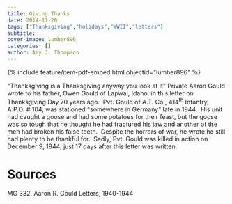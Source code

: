 ```yaml
---
title: Giving Thanks
date: 2014-11-26
tags: ["Thanksgiving","holidays","WWII","letters"]
subtitle: 
cover-image: lumber896
categories: []
author: Amy J. Thompson
---
```


{% include feature/item-pdf-embed.html objectid="lumber896" %}

"Thanksgiving is a Thanksgiving anyway you look at it" Private Aaron Gould wrote to his father, Owen Gould of Lapwai, Idaho, in this letter on Thanksgiving Day 70 years ago.  Pvt. Gould of A.T. Co., 414<sup>th</sup> Infantry, A.P.O. # 104, was stationed "somewhere in Germany" late in 1944.  His unit had caught a goose and had some potatoes for their feast, but the goose was so tough that he thought he had fractured his jaw and another of the men had broken his false teeth.  Despite the horrors of war, he wrote he still had plenty to be thankful for.  Sadly, Pvt. Gould was killed in action on December 9, 1944, just 17 days after this letter was written.

# Sources

MG 332, Aaron R. Gould Letters, 1940-1944
